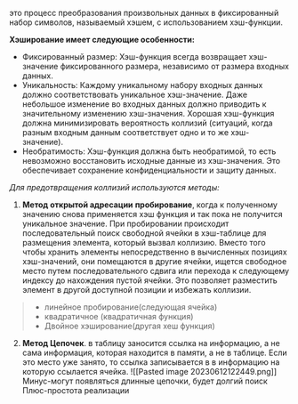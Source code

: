 это процесс преобразования произвольных данных в фиксированный набор символов, называемый хэшем, с использованием хэш-функции. 

**Хэширование имеет следующие особенности:**
- Фиксированный размер: Хэш-функция всегда возвращает хэш-значение фиксированного размера, независимо от размера входных данных.
- Уникальность: Каждому уникальному набору входных данных должно соответствовать уникальное хэш-значение. Даже небольшое изменение во входных данных должно приводить к значительному изменению хэш-значения. Хорошая хэш-функция должна минимизировать вероятность коллизий (ситуаций, когда разным входным данным соответствует одно и то же хэш-значение).
- Необратимость: Хэш-функция должна быть необратимой, то есть невозможно восстановить исходные данные из хэш-значения. Это обеспечивает сохранение конфиденциальности и защиту данных.

_Для предотвращения коллизий используются методы:_
1) __Метод открытой адресации__
__пробирование__, когда к полученному значению снова применяется хэш функция и так пока не получится уникальное значение.
При пробировании происходит последовательный поиск свободной ячейки в хэш-таблице для размещения элемента, который вызвал коллизию. Вместо того чтобы хранить элементы непосредственно в вычисленных позициях хэш-значений, они помещаются в другие ячейки, ищется свободное место путем последовательного сдвига или перехода к следующему индексу до нахождения пустой ячейки. Это позволяет разместить элемент в другой доступной позиции и избежать коллизии.
>- линейное пробирование(следующая ячейка)
>- квадратичное (квадратичная функция)
>- Двойное хэширование(другая хеш функция)

2) __Метод Цепочек__.
в таблицу заносится ссылка на информацию, а не сама информация, которая находится в памяти, а не в таблице. Если это место уже занято, то ссылка записывается в в информацию на которую ссылается ячейка.
![[Pasted image 20230612122449.png]]
Минус-могут появляться длинные цепочки, будет долгий поиск
Плюс-простота реализации